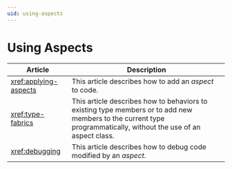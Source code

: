 ```yaml
---
uid: using-aspects
---
```


# Using Aspects
 

| Article                 | Description                                                                                                                                            |
|-------------------------|--------------------------------------------------------------------------------------------------------------------------------------------------------|
| <xref:applying-aspects> | This article describes how to add an _aspect_ to code.    |
| <xref:type-fabrics> | This article describes how to behaviors to existing type members or to add new members to the current type programmatically, without the use of an aspect class. |
| <xref:debugging> | This article describes how to debug code modified by an _aspect_.    |
